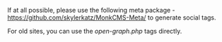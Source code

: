 If at all possible, please use the following meta package - https://github.com/skylerkatz/MonkCMS-Meta/ to generate social tags.

For old sites, you can use the _open-graph.php_ tags directly.
